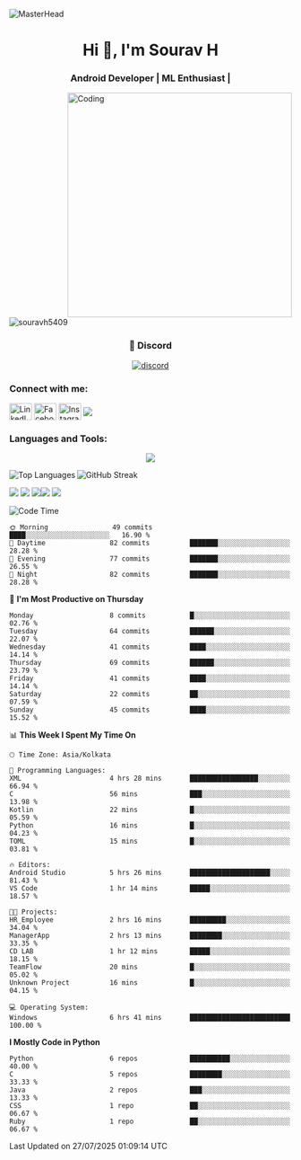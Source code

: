 ![MasterHead](https://blogger.googleusercontent.com/img/b/R29vZ2xl/AVvXsEg7VLakGxXY3xoBe7Tn4yhk2mhhvZrfWLCV3HpZOvJcdVrXaYUR3pRrpFXb8IEEM_IxCTmQCSCAK2I_QedxEAxR8Y0mV418qCg-CRMctCB93CtJlU9ZpvNLvVEwXKYV0VN7ZOcubBVJeSw/s1600/2000_600px.gif)

<h1 align="center">Hi 👋, I'm Sourav H</h1>
<h3 align="center">Android Developer | ML Enthusiast | </h3>
<img align="right" alt="Coding" width="400" src="https://cdn.dribbble.com/users/1162077/screenshots/3848914/media/7ed7d5ca074b48b328150e5a231e8d1f.gif">

<p align="left"> <img src="https://komarev.com/ghpvc/?username=souravh5409&label=Profile%20views&color=0e75b6&style=flat" alt="souravh5409" /> </p>

<h3 align="center">📡 Discord</h3>

<p align="center">
  <a href="https://discord.com/users/880505008381108284">
    <picture>
      <source alt="discord" media="(prefers-color-scheme: dark)" srcset="https://discord.c99.nl/widget/theme-4/880505008381108284.png" >
      <img alt="discord" src="https://discord.c99.nl/widget/theme-5/880505008381108284.png" />
    </picture>
  </a>
</p>


<h3 align="left">Connect with me:</h3>
<p align="left">
<a href="https://www.linkedin.com/in/sourav-h-869b3125b/" target="blank"><img align="center" src="https://raw.githubusercontent.com/rahuldkjain/github-profile-readme-generator/master/src/images/icons/Social/linked-in-alt.svg" alt="LinkedIn" height="30" width="40" /></a>
<a href="https://www.facebook.com/sourav.h.14" target="blank"><img align="center" src="https://raw.githubusercontent.com/rahuldkjain/github-profile-readme-generator/master/src/images/icons/Social/facebook.svg" alt="Facebook" height="30" width="40" /></a>
<a href="https://www.instagram.com/lll_s_o_u_r_a_v_lll/" target="blank"><img align="center" src="https://raw.githubusercontent.com/rahuldkjain/github-profile-readme-generator/master/src/images/icons/Social/instagram.svg" alt="Instagram" height="30" width="40" /></a>
  <a  href="https://x.com/SouravH5409?t=q2-kf_UW68Wvm0PLpOIWEw&s=09"target="blank"><img align="center" src="https://raw.githubusercontent.com/rahuldkjain/github-profile-readme-generator/master/src/images/icons/Social/X.png"></a>
</p>

<h3 align="left">Languages and Tools:</h3>
<p align="center">
  <a href="https://skillicons.dev">
    <img src="https://skillicons.dev/icons?i=git,androidstudio,docker,c,firebase,html,css,gitlab,java,js,kotlin,mysql,py,sqlite,latex" />
  </a>
</p>

<p><img align="left" src="https://github-readme-stats.vercel.app/api/top-langs?username=souravh5409&show_icons=true&locale=en&layout=compact" alt="Top Languages" /></p>

<p><img align="center" src="https://github-readme-streak-stats.herokuapp.com/?user=souravh5409&" alt="GitHub Streak" /></p>


![](http://github-profile-summary-cards.vercel.app/api/cards/profile-details?username=SouravH5409&theme=tokyonight)
![](http://github-profile-summary-cards.vercel.app/api/cards/stats?username=SouravH5409&theme=tokyonight)
![](http://github-profile-summary-cards.vercel.app/api/cards/repos-per-language?username=SouravH5409&theme=tokyonight)![](http://github-profile-summary-cards.vercel.app/api/cards/most-commit-language?username=SouravH5409&theme=tokyonight)
![](http://github-profile-summary-cards.vercel.app/api/cards/productive-time?username=SouravH5409&theme=tokyonight&utcOffset=8)
<!--START_SECTION:waka-->
![Code Time](http://img.shields.io/badge/Code%20Time-30%20hrs%2041%20mins-blue)

```text
🌞 Morning                49 commits          ████░░░░░░░░░░░░░░░░░░░░░   16.90 % 
🌆 Daytime                82 commits          ███████░░░░░░░░░░░░░░░░░░   28.28 % 
🌃 Evening                77 commits          ███████░░░░░░░░░░░░░░░░░░   26.55 % 
🌙 Night                  82 commits          ███████░░░░░░░░░░░░░░░░░░   28.28 % 
```
📅 **I'm Most Productive on Thursday** 

```text
Monday                   8 commits           █░░░░░░░░░░░░░░░░░░░░░░░░   02.76 % 
Tuesday                  64 commits          ██████░░░░░░░░░░░░░░░░░░░   22.07 % 
Wednesday                41 commits          ████░░░░░░░░░░░░░░░░░░░░░   14.14 % 
Thursday                 69 commits          ██████░░░░░░░░░░░░░░░░░░░   23.79 % 
Friday                   41 commits          ████░░░░░░░░░░░░░░░░░░░░░   14.14 % 
Saturday                 22 commits          ██░░░░░░░░░░░░░░░░░░░░░░░   07.59 % 
Sunday                   45 commits          ████░░░░░░░░░░░░░░░░░░░░░   15.52 % 
```


📊 **This Week I Spent My Time On** 

```text
🕑︎ Time Zone: Asia/Kolkata

💬 Programming Languages: 
XML                      4 hrs 28 mins       █████████████████░░░░░░░░   66.94 % 
C                        56 mins             ███░░░░░░░░░░░░░░░░░░░░░░   13.98 % 
Kotlin                   22 mins             █░░░░░░░░░░░░░░░░░░░░░░░░   05.59 % 
Python                   16 mins             █░░░░░░░░░░░░░░░░░░░░░░░░   04.23 % 
TOML                     15 mins             █░░░░░░░░░░░░░░░░░░░░░░░░   03.81 % 

🔥 Editors: 
Android Studio           5 hrs 26 mins       ████████████████████░░░░░   81.43 % 
VS Code                  1 hr 14 mins        █████░░░░░░░░░░░░░░░░░░░░   18.57 % 

🐱‍💻 Projects: 
HR_Employee              2 hrs 16 mins       █████████░░░░░░░░░░░░░░░░   34.04 % 
ManagerApp               2 hrs 13 mins       ████████░░░░░░░░░░░░░░░░░   33.35 % 
CD LAB                   1 hr 12 mins        █████░░░░░░░░░░░░░░░░░░░░   18.15 % 
TeamFlow                 20 mins             █░░░░░░░░░░░░░░░░░░░░░░░░   05.02 % 
Unknown Project          16 mins             █░░░░░░░░░░░░░░░░░░░░░░░░   04.15 % 

💻 Operating System: 
Windows                  6 hrs 41 mins       █████████████████████████   100.00 % 
```

**I Mostly Code in Python** 

```text
Python                   6 repos             ██████████░░░░░░░░░░░░░░░   40.00 % 
C                        5 repos             ████████░░░░░░░░░░░░░░░░░   33.33 % 
Java                     2 repos             ███░░░░░░░░░░░░░░░░░░░░░░   13.33 % 
CSS                      1 repo              ██░░░░░░░░░░░░░░░░░░░░░░░   06.67 % 
Ruby                     1 repo              ██░░░░░░░░░░░░░░░░░░░░░░░   06.67 % 
```




 Last Updated on 27/07/2025 01:09:14 UTC
<!--END_SECTION:waka-->

